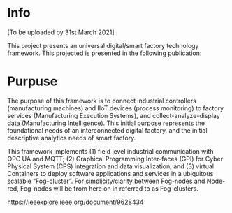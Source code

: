 # Info

[To be uploaded by 31st March 2021]

This project presents an universal digital/smart factory technology framework.
This projected is presented in the following publication:

# Purpuse
The purpose of this framework is to connect industrial controllers (manufacturing machines) and IIoT devices (process monitoring) to factory services (Manufacturing Execution Systems), and collect-analyze-display data (Manufacturing Intelligence). This initial purpose represents the foundational needs of an interconnected digital factory, and the initial descriptive analytics needs of smart factory.

This framework implements (1) field level industrial communication with OPC UA and MQTT; (2) Graphical Programming Inter-faces (GPI) for Cyber Physical System (CPS) integration and data visualization; and (3) virtual Containers to deploy software applications and services in a ubiquitous scalable “Fog-cluster”. For simplicity/clarity between Fog-nodes and Node-red, Fog-nodes will be from here on in referred to as Fog-clusters. 

https://ieeexplore.ieee.org/document/9628434
